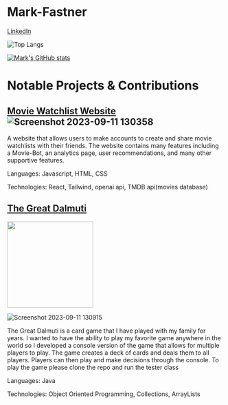 # Mark-Fastner
[LinkedIn](https://www.linkedin.com/in/mark-fastner-3641a0201/)


![Top Langs](https://github-readme-stats.vercel.app/api/top-langs/?username=markfastner&hide=jupyter%20notebook,html)


[![Mark's GitHub stats](https://github-readme-stats.vercel.app/api?username=markfastner)](https://github.com/anuraghazra/github-readme-stats)


<h1>Notable Projects & Contributions</h1>

## [Movie Watchlist Website](https://runtime-website.vercel.app/)![Screenshot 2023-09-11 130358](https://github.com/markfastner/markfastner/assets/61805261/7fb52163-0f7c-48b7-918e-ac24802cc3f3)

<p>A website that allows users to make accounts to create and share movie watchlists with their friends. The website contains many features including a Movie-Bot, an analytics page, user recommendations, and many other supportive features.</p>
<p>Languages: Javascript, HTML, CSS</p>
<p>Technologies: React, Tailwind, openai api, TMDB api(movies database)</p>

## [The Great Dalmuti](https://github.com/markfastner/The-Great-Dalmuti) 
<img src="https://github.com/markfastner/markfastner/assets/61805261/1e201dfa-8a19-4b77-b868-3868a4ca72c3" width="200" height="200">

 ![Screenshot 2023-09-11 130915](https://github.com/markfastner/markfastner/assets/61805261/65a515f7-f554-46a7-8c05-bad29f4f070a)

<p>The Great Dalmuti is a card game that I have played with my family for years. I wanted to have the ability to play my favorite game anywhere in the world so I developed a console version of the game that allows for multiple players to play. The game creates a deck of cards and deals them to all players. Players can then play and make decisions through the console. To play the game please clone the repo and run the tester class</p>
<p>Languages: Java</p>
<p>Technologies: Object Oriented Programming, Collections, ArrayLists</p>


